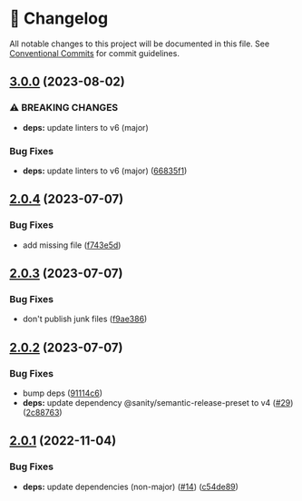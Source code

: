 <!-- markdownlint-disable --><!-- textlint-disable -->

# 📓 Changelog

All notable changes to this project will be documented in this file. See
[Conventional Commits](https://conventionalcommits.org) for commit guidelines.

## [3.0.0](https://github.com/sanity-io/eslint-config-studio/compare/v2.0.4...v3.0.0) (2023-08-02)

### ⚠ BREAKING CHANGES

- **deps:** update linters to v6 (major)

### Bug Fixes

- **deps:** update linters to v6 (major) ([66835f1](https://github.com/sanity-io/eslint-config-studio/commit/66835f1ed97e0056b389be380d6848dd4122cbee))

## [2.0.4](https://github.com/sanity-io/eslint-config-studio/compare/v2.0.3...v2.0.4) (2023-07-07)

### Bug Fixes

- add missing file ([f743e5d](https://github.com/sanity-io/eslint-config-studio/commit/f743e5df708e64ed223edd04490943b7870396e1))

## [2.0.3](https://github.com/sanity-io/eslint-config-studio/compare/v2.0.2...v2.0.3) (2023-07-07)

### Bug Fixes

- don't publish junk files ([f9ae386](https://github.com/sanity-io/eslint-config-studio/commit/f9ae386729ca36b865a703c7c8acc008057638be))

## [2.0.2](https://github.com/sanity-io/eslint-config-studio/compare/v2.0.1...v2.0.2) (2023-07-07)

### Bug Fixes

- bump deps ([91114c6](https://github.com/sanity-io/eslint-config-studio/commit/91114c6d69d721c7da3426f45c21cb3fe304018c))
- **deps:** update dependency @sanity/semantic-release-preset to v4 ([#29](https://github.com/sanity-io/eslint-config-studio/issues/29)) ([2c88763](https://github.com/sanity-io/eslint-config-studio/commit/2c887631e77f878aee100ccdb2bdf707d1c8b388))

## [2.0.1](https://github.com/sanity-io/eslint-config-studio/compare/v2.0.0...v2.0.1) (2022-11-04)

### Bug Fixes

- **deps:** update dependencies (non-major) ([#14](https://github.com/sanity-io/eslint-config-studio/issues/14)) ([c54de89](https://github.com/sanity-io/eslint-config-studio/commit/c54de89e821a77e07af37de038c82dda47716ae6))
